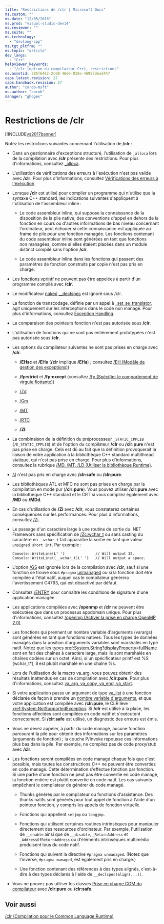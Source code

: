 ```yaml
---
title: "Restrictions de /clr | Microsoft Docs"
ms.custom: ""
ms.date: "12/05/2016"
ms.prod: "visual-studio-dev14"
ms.reviewer: ""
ms.suite: ""
ms.technology: 
  - "devlang-cpp"
ms.tgt_pltfrm: ""
ms.topic: "article"
dev_langs: 
  - "C++"
helpviewer_keywords: 
  - "/clr (option du compilateur C++), restrictions"
ms.assetid: 385f6462-2c68-46d6-810e-469553ead447
caps.latest.revision: 27
caps.handback.revision: 27
author: "corob-msft"
ms.author: "corob"
manager: "ghogen"
---
```

# Restrictions de /clr
[!INCLUDE[vs2017banner](../../assembler/inline/includes/vs2017banner.md)]

Notez les restrictions suivantes concernant l'utilisation de **\/clr** :  
  
-   Dans un gestionnaire d'exceptions structuré, l'utilisation de `_alloca` lors de la compilation avec **\/clr** présente des restrictions.  Pour plus d'informations, consultez [\_alloca](../../c-runtime-library/reference/alloca.md).  
  
-   L'utilisation de vérifications des erreurs à l'exécution n'est pas valide avec **\/clr**.  Pour plus d'informations, consultez [Vérifications des erreurs à l'exécution](../Topic/How%20to:%20Use%20Native%20Run-Time%20Checks.md).  
  
-   Lorsque **\/clr** est utilisé pour compiler un programme qui n'utilise que la syntaxe C\+\+ standard, les indications suivantes s'appliquent à l'utilisation de l'assembleur inline :  
  
    -   Le code assembleur inline, qui suppose la connaissance de la disposition de la pile native, des conventions d'appel en dehors de la fonction en cours ou d'autres informations de bas niveau concernant l'ordinateur, peut échouer si cette connaissance est appliquée au frame de pile pour une fonction managée.  Les fonctions contenant du code assembleur inline sont générées en tant que fonctions non managées, comme si elles étaient placées dans un module distinct compilé sans l'option **\/clr**.  
  
    -   Le code assembleur inline dans les fonctions qui passent des paramètres de fonction construits par copie n'est pas pris en charge.  
  
-   Les [fonctions vprintf](../../c-runtime-library/vprintf-functions.md) ne peuvent pas être appelées à partir d'un programme compilé avec **\/clr**.  
  
-   Le modificateur [naked](../../cpp/naked-cpp.md) [\_\_declspec](../../cpp/declspec.md) est ignoré sous \/clr.  
  
-   La fonction de transcodage, définie par un appel à [\_set\_se\_translator](../../c-runtime-library/reference/set-se-translator.md), agit uniquement sur les interceptions dans le code non managé.  Pour plus d'informations, consultez [Exception Handling](../../windows/exception-handling-cpp-component-extensions.md).  
  
-   La comparaison des pointeurs fonction n'est pas autorisée sous **\/clr**.  
  
-   L'utilisation de fonctions qui ne sont pas entièrement prototypées n'est pas autorisée sous **\/clr**.  
  
-   Les options du compilateur suivantes ne sont pas prises en charge avec **\/clr**:  
  
    -   **\/EHsc** et **\/EHs** \(**\/clr** implique **\/EHa**\) ; consultez [\/EH \(Modèle de gestion des exceptions\)](../../build/reference/eh-exception-handling-model.md)\)  
  
    -   **\/fp:strict** et **\/fp:except** \(consultez [\/fp \(Spécifier le comportement de virgule flottante\)](../../build/reference/fp-specify-floating-point-behavior.md)\)  
  
    -   [\/Zd](../../build/reference/z7-zi-zi-debug-information-format.md)  
  
    -   [\/Gm](../../build/reference/gm-enable-minimal-rebuild.md)  
  
    -   [\/MT](../../build/reference/md-mt-ld-use-run-time-library.md)  
  
    -   [\/RTC](../../build/reference/rtc-run-time-error-checks.md)  
  
    -   **\/ZI**  
  
-   La combinaison de la définition du préprocesseur `_STATIC_CPPLIB` \(`/D_STATIC_CPPLIB`\) et de l'option du compilateur **\/clr** ou **\/clr:pure** n'est pas prise en charge.  Cela est dû au fait que la définition provoquerait la liaison de votre application à la bibliothèque C\+\+ standard multithread statique, qui n'est pas prise en charge.  Pour plus d'informations, consultez la rubrique [\/MD, \/MT, \/LD \(Utiliser la bibliothèque Runtime\)](../../build/reference/md-mt-ld-use-run-time-library.md).  
  
-   [\/J](../../build/reference/j-default-char-type-is-unsigned.md) n'est pas pris en charge avec **\/clr:safe** ou **\/clr:pure**.  
  
-   Les bibliothèques ATL et MFC ne sont pas prises en charge par la compilation en mode pur \(**\/clr:pure**\).  Vous pouvez utiliser **\/clr:pure** avec la bibliothèque C\+\+ standard et le CRT si vous compilez également avec **\/MD** ou **\/MDd**.  
  
-   En cas d'utilisation de **\/Zi** avec **\/clr**, vous constaterez certaines conséquences sur les performances.  Pour plus d'informations, consultez [\/Zi](../../build/reference/z7-zi-zi-debug-information-format.md).  
  
-   Le passage d'un caractère large à une routine de sortie du .NET Framework sans spécification de [\/Zc:wchar\_t](../../build/reference/zc-wchar-t-wchar-t-is-native-type.md) ou sans casting du caractère en `__wchar_t` fait apparaître la sortie en tant que valeur `unsigned short int`.  Par exemple :  
  
    ```  
    Console::WriteLine(L' ')              // Will output 32.  
    Console::WriteLine((__wchar_t)L' ')   // Will output a space.  
    ```  
  
-   L'option [\/GS](../../build/reference/gs-buffer-security-check.md) est ignorée lors de la compilation avec **\/clr**, sauf si une fonction se trouve sous `#pragma` [unmanaged](../../preprocessor/managed-unmanaged.md) ou si la fonction doit être compilée à l'état natif, auquel cas le compilateur générera l'avertissement C4793, qui est désactivé par défaut.  
  
-   Consultez [\/ENTRY](../../build/reference/entry-entry-point-symbol.md) pour connaître les conditions de signature d'une application managée.  
  
-   Les applications compilées avec **\/openmp** et **\/clr** ne peuvent être exécutées que dans un processus appdomain unique.  Pour plus d'informations, consultez [\/openmp \(Activer la prise en charge OpenMP 2.0\)](../../build/reference/openmp-enable-openmp-2-0-support.md).  
  
-   Les fonctions qui prennent un nombre variable d'arguments \(varargs\) sont générées en tant que fonctions natives.  Tous les types de données managés dans la position d'arguments variables sont marshalés en type natif.  Notez que les types <xref:System.String?displayProperty=fullName> sont en fait des chaînes à caractère large, mais ils sont marshalés en chaînes codées sur un octet.  Ainsi, si un spécificateur printf est %S \(wchar\_t\*\), il est plutôt marshalé en une chaîne %s.  
  
-   Lors de l'utilisation de la macro va\_arg, vous pouvez obtenir des résultats inattendus en cas de compilation avec **\/clr:pure**.  Pour plus d'informations, consultez [va\_arg, va\_copy, va\_end, va\_start](../../c-runtime-library/reference/va-arg-va-copy-va-end-va-start.md).  
  
-   Si votre application passe un argument de type [va\_list](../../c-runtime-library/reference/va-arg-va-copy-va-end-va-start.md) à une fonction déclarée de façon à prendre un [nombre variable d'arguments](../../misc/variable-argument-lists.md), et que votre application est compilée avec **\/clr:pure**, le CLR lève <xref:System.NotSupportedException>.  Si **\/clr**  est utilisé à la place, les fonctions affectées sont compilées en code natif et s'exécutent correctement.  Si **\/clr:safe** est utilisé, un diagnostic des erreurs est émis.  
  
-   Vous ne devez appeler, à partir du code managé, aucune fonction parcourant la pile pour obtenir des informations sur les paramètres \(arguments de fonction\) ; la couche P\/Invoke repousse ces informations plus bas dans la pile.  Par exemple, ne compilez pas de code proxy\/stub avec **\/clr**.  
  
-   Les fonctions seront compilées en code managé chaque fois que c'est possible, mais toutes les constructions C\+\+ ne peuvent être converties en code managé.  Cette détermination s'effectue fonction par fonction.  Si une partie d'une fonction ne peut pas être convertie en code managé, la fonction entière est plutôt convertie en code natif.  Les cas suivants empêchent le compilateur de générer du code managé.  
  
    -   Thunks générés par le compilateur ou fonctions d'assistance.  Des thunks natifs sont générés pour tout appel de fonction à l'aide d'un pointeur fonction, y compris les appels de fonction virtuelle.  
  
    -   Fonctions qui appellent `setjmp` ou `longjmp`.  
  
    -   Fonctions qui utilisent certaines routines intrinsèques pour manipuler directement des ressources d'ordinateur.  Par exemple, l'utilisation de `__enable` ainsi que de `__disable`, `_ReturnAddress` et `_AddressOfReturnAddress` ou d'éléments intrinsèques multimédia produisent tous du code natif.  
  
    -   Fonctions qui suivent la directive `#pragma unmanaged`. \(Notez que l'inverse, `#pragma managed`, est également pris en charge.\)  
  
    -   Une fonction contenant des références à des types alignés, c'est\-à\-dire à des types déclarés à l'aide de `__declspec(align(...))`.  
  
-   Vous ne pouvez pas utiliser les classes [Prise en charge COM du compilateur](../../cpp/compiler-com-support.md) avec **\/clr:pure** ou **\/clr:safe**.  
  
## Voir aussi  
 [\/clr \(Compilation pour le Common Language Runtime\)](../../build/reference/clr-common-language-runtime-compilation.md)
